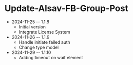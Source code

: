 # Update-Alsav-FB-Group-Post

* 2024-11-25 -- 1.1.8
  * Initial version
  * Integrate License System
* 2024-11-26 -- 1.1.9
  * Handle initiate failed auth
  * Change type model
* 2024-11-29 -- 1.1.10
  * Adding timeout on wait element


